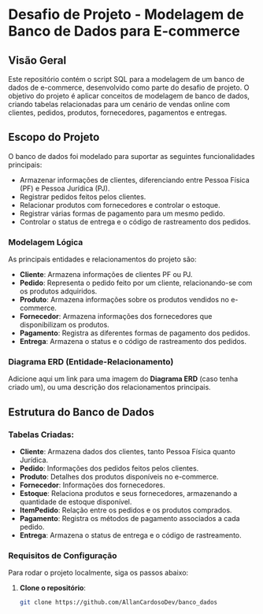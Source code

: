 # Desafio de Projeto - Modelagem de Banco de Dados para E-commerce

## Visão Geral

Este repositório contém o script SQL para a modelagem de um banco de dados de e-commerce, desenvolvido como parte do desafio de projeto. O objetivo do projeto é aplicar conceitos de modelagem de banco de dados, criando tabelas relacionadas para um cenário de vendas online com clientes, pedidos, produtos, fornecedores, pagamentos e entregas.

## Escopo do Projeto

O banco de dados foi modelado para suportar as seguintes funcionalidades principais:

- Armazenar informações de clientes, diferenciando entre Pessoa Física (PF) e Pessoa Jurídica (PJ).
- Registrar pedidos feitos pelos clientes.
- Relacionar produtos com fornecedores e controlar o estoque.
- Registrar várias formas de pagamento para um mesmo pedido.
- Controlar o status de entrega e o código de rastreamento dos pedidos.

### Modelagem Lógica

As principais entidades e relacionamentos do projeto são:

- **Cliente**: Armazena informações de clientes PF ou PJ.
- **Pedido**: Representa o pedido feito por um cliente, relacionando-se com os produtos adquiridos.
- **Produto**: Armazena informações sobre os produtos vendidos no e-commerce.
- **Fornecedor**: Armazena informações dos fornecedores que disponibilizam os produtos.
- **Pagamento**: Registra as diferentes formas de pagamento dos pedidos.
- **Entrega**: Armazena o status e o código de rastreamento dos pedidos.

### Diagrama ERD (Entidade-Relacionamento)

Adicione aqui um link para uma imagem do **Diagrama ERD** (caso tenha criado um), ou uma descrição dos relacionamentos principais.

## Estrutura do Banco de Dados

### Tabelas Criadas:

- **Cliente**: Armazena dados dos clientes, tanto Pessoa Física quanto Jurídica.
- **Pedido**: Informações dos pedidos feitos pelos clientes.
- **Produto**: Detalhes dos produtos disponíveis no e-commerce.
- **Fornecedor**: Informações dos fornecedores.
- **Estoque**: Relaciona produtos e seus fornecedores, armazenando a quantidade de estoque disponível.
- **ItemPedido**: Relação entre os pedidos e os produtos comprados.
- **Pagamento**: Registra os métodos de pagamento associados a cada pedido.
- **Entrega**: Armazena o status de entrega e o código de rastreamento.

### Requisitos de Configuração

Para rodar o projeto localmente, siga os passos abaixo:

1. **Clone o repositório**:
   ```bash
   git clone https://github.com/AllanCardosoDev/banco_dados
   ```

